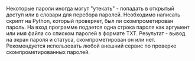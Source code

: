Некоторые пароли иногда могут "утекать" - попадать в открытый доступ или в словари для перебора паролей.
Необходимо написать скрипт на Python, который проверяет, был ли скомпрометирован пароль.
На вход программе подается одна строка пароля как аргумент или имя файла со списком паролей в формате TXT. 
Результат - вывод на экран пароля и статуса, скомпрометирован он или нет.
Рекомендуется использовать любой внешний сервис по проверке скомпрометированных паролей.
